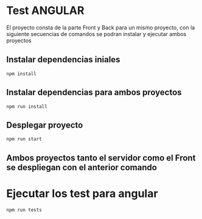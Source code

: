 # Test ANGULAR

El proyecto consta de la parte Front y Back para un mismo proyecto, con la siguiente secuencias de comandos se podran instalar y ejecutar ambos proyectos

## Instalar dependencias iniales

    npm install

## Instalar dependencias para ambos proyectos

    npm run install

## Desplegar proyecto

    npm run start

## Ambos proyectos tanto el servidor como el Front se despliegan con el anterior comando

# Ejecutar los test para angular

    npm run tests
